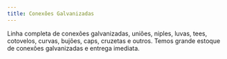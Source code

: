 ```yaml
---
title: Conexões Galvanizadas
---
```


Linha completa de conexões galvanizadas, uniões, niples, luvas, tees, cotovelos, curvas, bujões, caps, cruzetas e outros. Temos grande estoque de conexões galvanizadas e entrega imediata.
